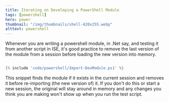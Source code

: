 ```yaml
---
title: Iterating on Developing a PowerShell Module
tags: [powershell]
hero: power
thumbnail: "/img/thumbnails/shell-420x255.webp"
alttext: powershell
---
```


Whenever you are writing a powershell module, in .Net say, and testing it from another script in ISE, it's good practice to remove the last version of the module from a session
before loading the new version into memory.

```powershell

{% include 'code/powershell/Import-DevModule.ps1' %}

```

This snippet finds the module if it exists in the current session and removes it before re-importing (the new version of) it. If you don't do this or start a new session, the original
will stay around in memory and any changes you think you are making won't show up when you run the test script.
